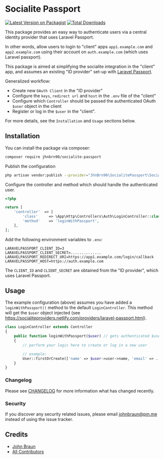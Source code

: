 # Socialite Passport

[![Latest Version on Packagist](https://img.shields.io/packagist/v/jhnbrn90/socialite-passport.svg?style=flat-square)](https://packagist.org/packages/jhnbrn90/socialite-passport)
[![Total Downloads](https://img.shields.io/packagist/dt/jhnbrn90/socialite-passport.svg?style=flat-square)](https://packagist.org/packages/jhnbrn90/socialite-passport)

 This package provides an easy way to authenticate users via a central identity provider that uses Laravel Passport.
 
 In other words, allow users to login to "client" apps `app1.example.com` and `app2.example.com` using their account on `auth.example.com` (which uses Laravel passport). 
 
 This package is aimed at simplifying the socialite integration in the "client" app, and assumes an existing "ID provider" set-up with [Laravel Passport](https://laravel.com/docs/6.x/passport). 
 
 Generalized workflow:
 * Create new `OAuth Client` in the "ID provider"
 * Configure the `keys`, `redirect url` and `host` in the `.env` file of the "client"
 * Configure which `Controller` should be passed the authenticated OAuth `$user` object in the client
 * Register or log in the `$user` in the "client".

For more details, see the `Installation` and `Usage` sections below.

## Installation

You can install the package via composer:

```bash
composer require jhnbrn90/socialite-passport
```

Publish the configuration

```bash
php artisan vendor:publish --provider="JhnBrn90\SocialitePassport\SocialitePassportServiceProvider" --tag="config"
````

Configure the controller and method which should handle the authenticated user.
```php
<?php

return [
    'controller'  => [
        'class'     => \App\Http\Controllers\Auth\LoginController::class,
        'method'    => 'loginWithPassport',
    ],
];
```

Add the following environment variables to `.env`:

```
LARAVELPASSPORT_CLIENT_ID=3
LARAVELPASSPORT_CLIENT_SECRET=..............
LARAVELPASSPORT_REDIRECT_URI=https://app1.example.com/login/callback
LARAVELPASSPORT_HOST=https://auth.example.com
```

The `CLIENT_ID` and `CLIENT_SECRET` are obtained from the "ID provider", which uses Laravel Passport.

## Usage

The example configuration (above) assumes you have added a `loginWithPassport()` method to the default `LoginController`. 
This method will get the `$user` object injected (see https://socialiteproviders.netlify.com/providers/laravel-passport.html).

```php
class LoginController extends Controller 
{
    public function loginWithPassport($user) // gets authenticated $user injected
    {
        // perform your logic here to create or log in a new user

        // example:
        User::firstOrCreate(['name' => $user->user->name, 'email' => ...]);
    }
}
```

### Changelog

Please see [CHANGELOG](CHANGELOG.md) for more information what has changed recently.

### Security

If you discover any security related issues, please email johnbraun@pm.me instead of using the issue tracker.

## Credits

- [John Braun](https://github.com/jhnbrn90)
- [All Contributors](../../contributors)
